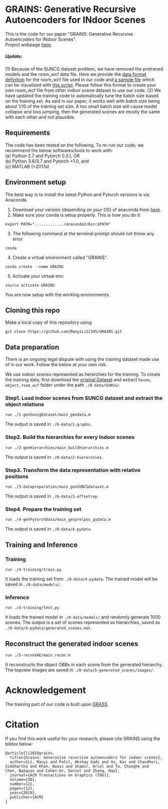 # GRAINS: Generative Recursive Autoencoders for INdoor Scenes

This is the code for our paper "GRAINS: Generative Recursive Autoencoders for INdoor Scenes".<br/>
Project webpage [here](https://manyili12345.github.io/Publication/2018/GRAINS/index.html). 

##### Update: 
(1) Because of the SUNCG dataset problem, we have removed the pretraned models and the room_wcf data file. Here we provide the [data format definition](https://github.com/ManyiLi12345/GRAINS/blob/master/data_format_definition.txt) for the room_wcf file used in our code and [a sample file](https://github.com/ManyiLi12345/GRAINS/blob/master/0-data/room_wcf_for_00a9efc8d6dcc489ea8f67b2fe486b03.zip) which can be visualized with [this script](https://github.com/ManyiLi12345/GRAINS/blob/master/vistools/vis_wcf.m). Please follow this format to create your own room_wcf file from other indoor scene dataset to use our code.
(2) We have updated the training code to automatically tune the batch size based on the training set. As said in our paper, it works well with batch size being about 1/10 of the training set size. A too small batch size will cause model collapse and loss jumping, then the generated scenes are mostly the same with each other and not plausible.

## Requirements
The code has been tested on the following. To re-run our code, we recommend the below softwares/tools to work with:<br />
(a) Python 2.7 and Pytorch 0.3.1, OR<br /> 
(b) Python 3.6/3.7 and Pytorch >1.0, and <br />
(c) MATLAB (>2017a)

## Environment setup
The best way is to install the latest Python and Pytorch versions is via Anaconda.
1) Download your version (depending on your OS) of anaconda from [here](https://www.anaconda.com/distribution/).
2) Make sure your conda is setup properly. This is how you do it: 
```
export PATH="............./anaconda3/bin:$PATH"
```
3) The following command at the terminal prompt should not throw any error 
```
conda
```
4) Create a virtual environment called "GRAINS". 
```
conda create --name GRAINS
```
5) Activate your virtual env: 
```
source activate GRAINS
```
You are now setup with the working environments.

## Cloning this repo
Make a local copy of this repository using
```
git clone https://github.com/ManyiLi12345/GRAINS.git
```

## Data preparation
There is an ongoing legal dispute with using the training dataset made use of in our work. Follow the below at your own risk.

We use indoor scenes represented as herarchies for the training. To create the training data, first download the [original Dataset](http://suncg.cs.princeton.edu/) and extract `house`, `object`, `room_wcf` folder under the path `./0-data/SUNCG/`.

### Step1. Load indoor scenes from SUNCG dataset and extract the object relations
```
run ./1-genSuncgDataset/main_gendata.m
```
The output is saved in `./0-data/1-graphs`.

### Step2. Build the hierarchies for every indoor scenes
```
run ./2-genHierarchies/main_buildhierarchies.m
```
The output is saved in `./0-data/2-hierarchies`.

### Step3. Transform the data representation with relative positions
```
run ./3-datapreparation/main_genSUNCGdataset.m
```
The output is saved in `./0-data/3-offsetrep`.

### Step4. Prepare the training set
```
run ./4-genPytorchData/main_genprelpos_pydata.m
```
The output is saved in `./0-data/4-pydata`.

## Training and Inference
### Training
```
run ./4-training/train.py
```
It loads the training set from `./0-data/4-pydata`. The trained model will be saved in `./0-data/models/`. 

### Inference
```
run ./4-training/test.py
```
It loads the trained model in `./0-data/models/` and randomly generate 1000 scenes. The output is a set of scenes represented as hierarchies, saved as `./0-data/4-pydata/generated_scenes.mat`.

## Reconstruct the generated indoor scenes
```
run ./5-reconVAE/main_recon.m
```
It reconstructs the object OBBs in each scene from the generated hierarchy. The topview images are saved in `./0-data/5-generated_scenes/images/`.

# Acknowledgement
The training part of our code is built upon [GRASS](https://github.com/kevin-kaixu/grass_pytorch).

# Citation
If you find this work useful for your research, please cite GRAINS using the bibtex below:

```
@article{li2019grains,
  title={Grains: Generative recursive autoencoders for indoor scenes},
  author={Li, Manyi and Patil, Akshay Gadi and Xu, Kai and Chaudhuri, Siddhartha and Khan, Owais and Shamir, Ariel and Tu, Changhe and     Chen, Baoquan and Cohen-Or, Daniel and Zhang, Hao},
  journal={ACM Transactions on Graphics (TOG)},
  volume={38},
  number={2},
  pages={12},
  year={2019},
  publisher={ACM}
}
```
